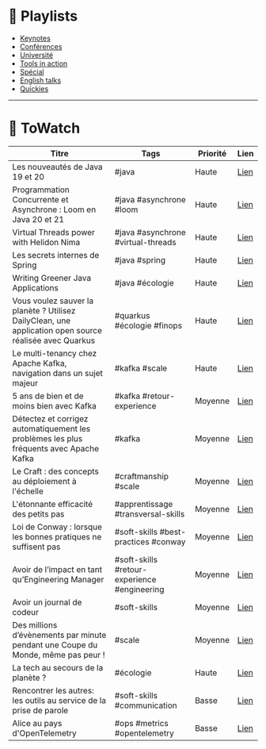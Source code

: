 
# 📃 Playlists
- [Keynotes](https://www.youtube.com/playlist?list=PLTbQvx84FrAQXkeqykBOr8XaQnZNEmKyj)
- [Conférences](https://www.youtube.com/playlist?list=PLTbQvx84FrAQ4oAXbCkQugzA0o7ujccM-)
- [Université](https://www.youtube.com/playlist?list=PLTbQvx84FrASlmxTAD0w_FiNZbFnWaF1U)
- [Tools in action](https://www.youtube.com/playlist?list=PLTbQvx84FrATkUhLB2WWwC4Im5QcCj6ih)
- [Spécial](https://www.youtube.com/playlist?list=PLTbQvx84FrAReGVaojjfASkylGtj8hwBX)
- [English talks](https://www.youtube.com/playlist?list=PLTbQvx84FrARwtiEmI487_XTRqPYqAGD1)
- [Quickies](https://www.youtube.com/playlist?list=PLTbQvx84FrAQhJ6mNDgY8lLfa28DAtcnp)

***

# 👀 ToWatch

| Titre | Tags | Priorité | Lien |
| ----- | ---- | -------- | ---- |
| Les nouveautés de Java 19 et 20 | #java | Haute | [Lien](https://www.youtube.com/watch?v=yoadz5e5UbQ) |
| Programmation Concurrente et Asynchrone : Loom en Java 20 et 21 | #java #asynchrone #loom | Haute | [Lien](https://www.youtube.com/watch?v=v7DzKOniNh0) |
| Virtual Threads power with Helidon Nima | #java #asynchrone #virtual-threads | Haute| [Lien](https://www.youtube.com/watch?v=aP-BGITYtxE) |
| Les secrets internes de Spring | #java #spring | Haute | [Lien](https://www.youtube.com/watch?v=P61kCoXvKIc) |
| Writing Greener Java Applications | #java #écologie | Haute | [Lien](https://www.youtube.com/watch?v=DSMgqAfwfUA) |
| Vous voulez sauver la planète ? Utilisez DailyClean, une application open source réalisée avec Quarkus | #quarkus #écologie #finops | Haute | [Lien](https://www.youtube.com/watch?v=6xbEHiVBGcw) |
| Le multi-tenancy chez Apache Kafka, navigation dans un sujet majeur | #kafka #scale | Haute | [Lien](https://www.youtube.com/watch?v=h72ScOQjtbM) |
| 5 ans de bien et de moins bien avec Kafka | #kafka #retour-experience | Moyenne | [Lien](https://www.youtube.com/watch?v=LJoqnjhG4dk) |
| Détectez et corrigez automatiquement les problèmes les plus fréquents avec Apache Kafka | #kafka | Moyenne | [Lien](https://www.youtube.com/watch?v=bGRE-tBsqoE) |
| Le Craft : des concepts au déploiement à l'échelle | #craftmanship #scale | Moyenne | [Lien](https://www.youtube.com/watch?v=EXko-SSxRuY) |
| L'étonnante efficacité des petits pas | #apprentissage #transversal-skills | Moyenne | [Lien](https://www.youtube.com/watch?v=xI_iN1HNweI) |
| Loi de Conway : lorsque les bonnes pratiques ne suffisent pas | #soft-skills #best-practices #conway | Moyenne | [Lien](https://www.youtube.com/watch?v=Kx7XOqrPoWk) |
| Avoir de l’impact en tant qu’Engineering Manager | #soft-skills #retour-experience #engineering | Moyenne | [Lien](https://www.youtube.com/watch?v=4ekJwOV45ro) |
| Avoir un journal de codeur | #soft-skills | Moyenne | [Lien](https://www.youtube.com/watch?v=Y5jWH0o-gs0) |
| Des millions d’évènements par minute pendant une Coupe du Monde, même pas peur ! | #scale | Moyenne | [Lien](https://www.youtube.com/watch?v=OLUL4w6nAMU) |
| La tech au secours de la planète ? | #écologie | Haute | [Lien](https://www.youtube.com/watch?v=4C44uWcslS8) |
| Rencontrer les autres: les outils au service de la prise de parole | #soft-skills #communication | Basse | [Lien](https://www.youtube.com/watch?v=CixarNfF634) |
| Alice au pays d'OpenTelemetry | #ops #metrics #opentelemetry | Basse | [Lien](https://www.youtube.com/watch?v=0xSCUgHxZu0) |